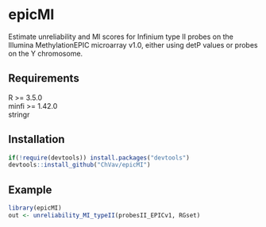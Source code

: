 
<!-- README.md is generated from README.Rmd. Please edit that file -->

# epicMI

<!-- badges: start -->
<!-- badges: end -->

Estimate unreliability and MI scores for Infinium type II probes on the
Illumina MethylationEPIC microarray v1.0, either using detP values or
probes on the Y chromosome.

## Requirements

R \>= 3.5.0 <br> minfi \>= 1.42.0 <br> stringr

## Installation

``` r
if(!require(devtools)) install.packages("devtools")
devtools::install_github("ChVav/epicMI")
```

## Example

``` r
library(epicMI)
out <- unreliability_MI_typeII(probesII_EPICv1, RGset)
```
